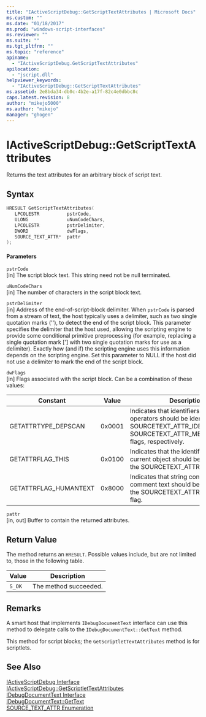 ```yaml
---
title: "IActiveScriptDebug::GetScriptTextAttributes | Microsoft Docs"
ms.custom: ""
ms.date: "01/18/2017"
ms.prod: "windows-script-interfaces"
ms.reviewer: ""
ms.suite: ""
ms.tgt_pltfrm: ""
ms.topic: "reference"
apiname: 
  - "IActiveScriptDebug.GetScriptTextAttributes"
apilocation: 
  - "jscript.dll"
helpviewer_keywords: 
  - "IActiveScriptDebug::GetScriptTextAttributes"
ms.assetid: 2e8bda34-db0c-4b2e-a17f-82c4e0dbbc8c
caps.latest.revision: 8
author: "mikejo5000"
ms.author: "mikejo"
manager: "ghogen"
---
```

# IActiveScriptDebug::GetScriptTextAttributes
Returns the text attributes for an arbitrary block of script text.  
  
## Syntax  
  
```cpp
HRESULT GetScriptTextAttributes(  
   LPCOLESTR          pstrCode,  
   ULONG              uNumCodeChars,  
   LPCOLESTR          pstrDelimiter,  
   DWORD              dwFlags,  
   SOURCE_TEXT_ATTR*  pattr  
);  
```  
  
#### Parameters  
 `pstrCode`  
 [in] The script block text. This string need not be null terminated.  
  
 `uNumCodeChars`  
 [in] The number of characters in the script block text.  
  
 `pstrDelimiter`  
 [in] Address of the end-of-script-block delimiter. When `pstrCode` is parsed from a stream of text, the host typically uses a delimiter, such as two single quotation marks (''), to detect the end of the script block. This parameter specifies the delimiter that the host used, allowing the scripting engine to provide some conditional primitive preprocessing (for example, replacing a single quotation mark ['] with two single quotation marks for use as a delimiter). Exactly how (and if) the scripting engine uses this information depends on the scripting engine. Set this parameter to NULL if the host did not use a delimiter to mark the end of the script block.  
  
 `dwFlags`  
 [in] Flags associated with the script block. Can be a combination of these values:  
  
|Constant|Value|Description|  
|--------------|-----------|-----------------|  
|GETATTRTYPE_DEPSCAN|0x0001|Indicates that identifiers and dot operators should be identified with the SOURCETEXT_ATTR_IDENTIFIER and SOURCETEXT_ATTR_MEMBERLOOKUP flags, respectively.|  
|GETATTRFLAG_THIS|0x0100|Indicates that the identifier for the current object should be identified with the SOURCETEXT_ATTR_THIS flag.|  
|GETATTRFLAG_HUMANTEXT|0x8000|Indicates that string content and comment text should be identified with the SOURCETEXT_ATTR_HUMANTEXT flag.|  
  
 `pattr`  
 [in, out] Buffer to contain the returned attributes.  
  
## Return Value  
 The method returns an `HRESULT`. Possible values include, but are not limited to, those in the following table.  
  
|Value|Description|  
|-----------|-----------------|  
|`S_OK`|The method succeeded.|  
  
## Remarks  
 A smart host that implements `IDebugDocumentText` interface can use this method to delegate calls to the `IDebugDocumentText::GetText` method.  
  
 This method for script blocks; the `GetScriptletTextAttributes` method is for scriptlets.  
  
## See Also  
 [IActiveScriptDebug Interface](../../winscript/reference/iactivescriptdebug-interface.md)   
 [IActiveScriptDebug::GetScriptletTextAttributes](../../winscript/reference/iactivescriptdebug-getscriptlettextattributes.md)   
 [IDebugDocumentText Interface](../../winscript/reference/idebugdocumenttext-interface.md)   
 [IDebugDocumentText::GetText](../../winscript/reference/idebugdocumenttext-gettext.md)   
 [SOURCE_TEXT_ATTR Enumeration](../../winscript/reference/source-text-attr-enumeration.md)